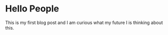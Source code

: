 # Hello People

This is my first blog post and I am curious what my future I is thinking about this.
